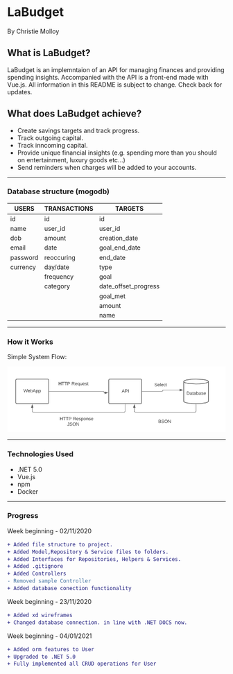 # LaBudget 
By Christie Molloy

## What is LaBudget?
LaBudget is an implemntaion of an API for managing finances and providing spending insights. Accompanied with the API is a front-end made with Vue.js.
All information in this README is subject to change. Check back for updates.

## What does LaBudget achieve?
- Create savings targets and track progress.
- Track outgoing capital.
- Track inncoming capital.
- Provide unique financial insights (e.g. spending more than you should on entertainment, luxury goods etc...)
- Send reminders when charges will be added to your accounts.

***
### Database structure (mogodb)
| USERS    | TRANSACTIONS | TARGETS                |
|----------|--------------|------------------------|
| id       | id           | id                     |
| name     | user\_id     | user\_id               |
| dob      | amount       | creation\_date         |
| email    | date         | goal\_end\_date        |
| password | reoccuring   | end\_date              |
| currency | day/date     | type                   |
|          | frequency    | goal                   |
|          | category     | date\_offset\_progress |
|          |              | goal\_met              |
|          |              | amount                 |
|          |              | name                   |

***
### How it Works

Simple System Flow:

![Application Flow](https://github.com/TheStarryNight1889/budget/blob/main/md_images/Capture.PNG "sample post flow")

***
### Technologies Used

+ .NET 5.0
+ Vue.js
+ npm
+ Docker

***
### Progress
Week beginning - 02/11/2020
```diff
+ Added file structure to project.
+ Added Model,Repository & Service files to folders.
+ Added Interfaces for Repositories, Helpers & Services.
+ Added .gitignore
+ Added Controllers
- Removed sample Controller
+ Added database conection functionality
```

Week beginning - 23/11/2020
```diff
+ Added xd wireframes
+ Changed database connection. in line with .NET DOCS now.
```

Week beginning - 04/01/2021
```diff
+ Added orm features to User
+ Upgraded to .NET 5.0
+ Fully implemented all CRUD operations for User
```
